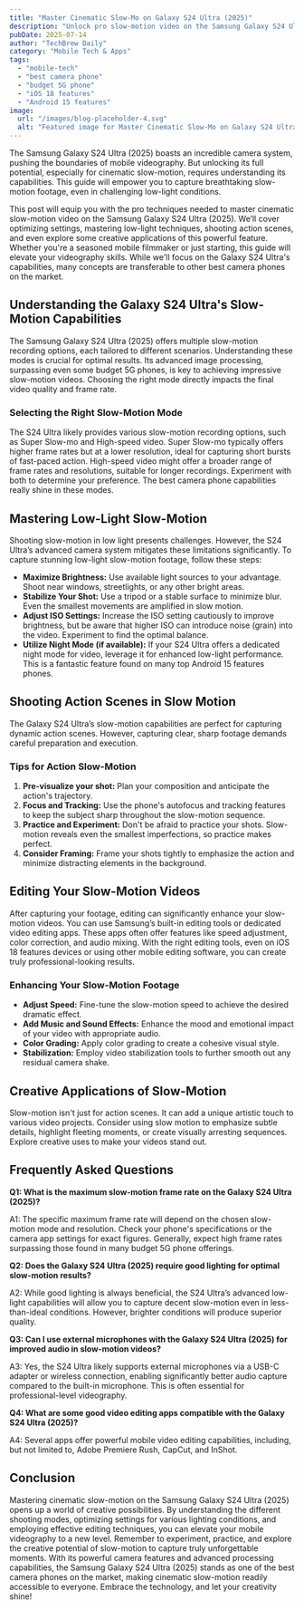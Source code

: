 ```yaml
---
title: "Master Cinematic Slow-Mo on Galaxy S24 Ultra (2025)"
description: "Unlock pro slow-motion video on the Samsung Galaxy S24 Ultra. Learn top techniques for stunning low-light & action shots, even on a budget 5G phone.  Master cinematic effects today! Read more."
pubDate: 2025-07-14
author: "TechBrew Daily"
category: "Mobile Tech & Apps"
tags:
  - "mobile-tech"
  - "best camera phone"
  - "budget 5G phone"
  - "iOS 18 features"
  - "Android 15 features"
image:
  url: "/images/blog-placeholder-4.svg"
  alt: "Featured image for Master Cinematic Slow-Mo on Galaxy S24 Ultra (2025)"
---
```


The Samsung Galaxy S24 Ultra (2025) boasts an incredible camera system, pushing the boundaries of mobile videography.  But unlocking its full potential, especially for cinematic slow-motion, requires understanding its capabilities. This guide will empower you to capture breathtaking slow-motion footage, even in challenging low-light conditions.


This post will equip you with the pro techniques needed to master cinematic slow-motion video on the Samsung Galaxy S24 Ultra (2025). We’ll cover optimizing settings, mastering low-light techniques, shooting action scenes, and even explore some creative applications of this powerful feature. Whether you're a seasoned mobile filmmaker or just starting, this guide will elevate your videography skills.  While we'll focus on the Galaxy S24 Ultra's capabilities, many concepts are transferable to other best camera phones on the market.


## Understanding the Galaxy S24 Ultra's Slow-Motion Capabilities

The Samsung Galaxy S24 Ultra (2025) offers multiple slow-motion recording options, each tailored to different scenarios.  Understanding these modes is crucial for optimal results. Its advanced image processing, surpassing even some budget 5G phones, is key to achieving impressive slow-motion videos.  Choosing the right mode directly impacts the final video quality and frame rate.


### Selecting the Right Slow-Motion Mode

The S24 Ultra likely provides various slow-motion recording options, such as Super Slow-mo and High-speed video. Super Slow-mo typically offers higher frame rates but at a lower resolution, ideal for capturing short bursts of fast-paced action. High-speed video might offer a broader range of frame rates and resolutions, suitable for longer recordings.  Experiment with both to determine your preference.  The best camera phone capabilities really shine in these modes.


## Mastering Low-Light Slow-Motion

Shooting slow-motion in low light presents challenges. However, the S24 Ultra’s advanced camera system mitigates these limitations significantly. To capture stunning low-light slow-motion footage, follow these steps:

*   **Maximize Brightness:** Use available light sources to your advantage. Shoot near windows, streetlights, or any other bright areas.
*   **Stabilize Your Shot:**  Use a tripod or a stable surface to minimize blur. Even the smallest movements are amplified in slow motion.
*   **Adjust ISO Settings:**  Increase the ISO setting cautiously to improve brightness, but be aware that higher ISO can introduce noise (grain) into the video.  Experiment to find the optimal balance.
*   **Utilize Night Mode (if available):**  If your S24 Ultra offers a dedicated night mode for video, leverage it for enhanced low-light performance. This is a fantastic feature found on many top Android 15 features phones.


## Shooting Action Scenes in Slow Motion

The Galaxy S24 Ultra’s slow-motion capabilities are perfect for capturing dynamic action scenes.  However, capturing clear, sharp footage demands careful preparation and execution.

### Tips for Action Slow-Motion

1.  **Pre-visualize your shot:** Plan your composition and anticipate the action's trajectory.
2.  **Focus and Tracking:**  Use the phone's autofocus and tracking features to keep the subject sharp throughout the slow-motion sequence.
3.  **Practice and Experiment:**  Don't be afraid to practice your shots.  Slow-motion reveals even the smallest imperfections, so practice makes perfect.
4.  **Consider Framing:**  Frame your shots tightly to emphasize the action and minimize distracting elements in the background.


## Editing Your Slow-Motion Videos

After capturing your footage, editing can significantly enhance your slow-motion videos.  You can use Samsung’s built-in editing tools or dedicated video editing apps.  These apps often offer features like speed adjustment, color correction, and audio mixing.  With the right editing tools, even on iOS 18 features devices or using other mobile editing software, you can create truly professional-looking results.


### Enhancing Your Slow-Motion Footage

*   **Adjust Speed:** Fine-tune the slow-motion speed to achieve the desired dramatic effect.
*   **Add Music and Sound Effects:**  Enhance the mood and emotional impact of your video with appropriate audio.
*   **Color Grading:**  Apply color grading to create a cohesive visual style.
*   **Stabilization:**  Employ video stabilization tools to further smooth out any residual camera shake.


## Creative Applications of Slow-Motion

Slow-motion isn't just for action scenes. It can add a unique artistic touch to various video projects. Consider using slow motion to emphasize subtle details, highlight fleeting moments, or create visually arresting sequences.  Explore creative uses to make your videos stand out.


## Frequently Asked Questions

**Q1: What is the maximum slow-motion frame rate on the Galaxy S24 Ultra (2025)?**

A1: The specific maximum frame rate will depend on the chosen slow-motion mode and resolution. Check your phone's specifications or the camera app settings for exact figures.  Generally, expect high frame rates surpassing those found in many budget 5G phone offerings.

**Q2:  Does the Galaxy S24 Ultra (2025) require good lighting for optimal slow-motion results?**

A2: While good lighting is always beneficial, the S24 Ultra’s advanced low-light capabilities will allow you to capture decent slow-motion even in less-than-ideal conditions.  However, brighter conditions will produce superior quality.

**Q3: Can I use external microphones with the Galaxy S24 Ultra (2025) for improved audio in slow-motion videos?**

A3: Yes, the S24 Ultra likely supports external microphones via a USB-C adapter or wireless connection, enabling significantly better audio capture compared to the built-in microphone.  This is often essential for professional-level videography.

**Q4: What are some good video editing apps compatible with the Galaxy S24 Ultra (2025)?**

A4: Several apps offer powerful mobile video editing capabilities, including, but not limited to, Adobe Premiere Rush, CapCut, and InShot.


## Conclusion

Mastering cinematic slow-motion on the Samsung Galaxy S24 Ultra (2025) opens up a world of creative possibilities. By understanding the different shooting modes, optimizing settings for various lighting conditions, and employing effective editing techniques, you can elevate your mobile videography to a new level.  Remember to experiment, practice, and explore the creative potential of slow-motion to capture truly unforgettable moments.  With its powerful camera features and advanced processing capabilities, the Samsung Galaxy S24 Ultra (2025) stands as one of the best camera phones on the market, making cinematic slow-motion readily accessible to everyone.  Embrace the technology, and let your creativity shine!